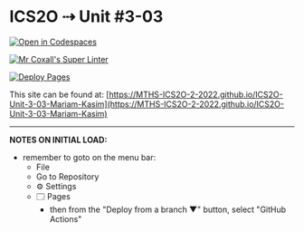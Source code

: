 # ICS2O ⇢ Unit #3-03

[![Open in Codespaces](https://classroom.github.com/assets/launch-codespace-7f7980b617ed060a017424585567c406b6ee15c891e84e1186181d67ecf80aa0.svg)](https://classroom.github.com/open-in-codespaces?assignment_repo_id=10829018)

[![Mr Coxall's Super Linter](https://github.com/MTHS-ICS2O-2-2022/ICS2O-Unit-3-03-Mariam-Kasim/workflows/Mr%20Coxall's%20Super%20Linter/badge.svg)](https://github.com/MTHS-ICS2O-2-2022/ICS2O-Unit-3-03-Mariam-Kasim/actions)

[![Deploy Pages](https://github.com/MTHS-ICS2O-2-2022/ICS2O-Unit-3-03-Mariam-Kasim/workflows/Deploy%20Pages/badge.svg)](https://github.com/MTHS-ICS2O-2-2022/ICS2O-Unit-3-03-Mariam-Kasim/actions)

This site can be found at: [https://MTHS-ICS2O-2-2022.github.io/ICS2O-Unit-3-03-Mariam-Kasim](https://MTHS-ICS2O-2-2022.github.io/ICS2O-Unit-3-03-Mariam-Kasim)

---

**NOTES ON INITIAL LOAD:**
- remember to goto on the menu bar:
  - File
  - Go to Repository
  - ⚙ Settings
  - 🗔 Pages
    - then from the "Deploy from a branch ▼" button, select "GitHub Actions"
